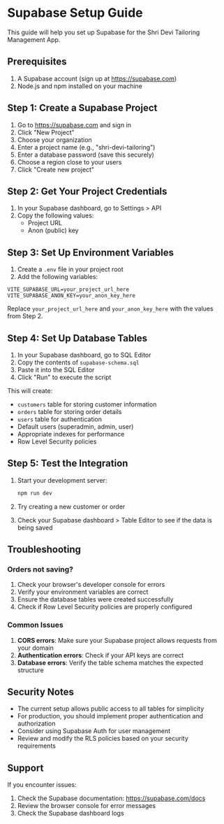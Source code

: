 # Supabase Setup Guide

This guide will help you set up Supabase for the Shri Devi Tailoring Management App.

## Prerequisites

1. A Supabase account (sign up at https://supabase.com)
2. Node.js and npm installed on your machine

## Step 1: Create a Supabase Project

1. Go to https://supabase.com and sign in
2. Click "New Project"
3. Choose your organization
4. Enter a project name (e.g., "shri-devi-tailoring")
5. Enter a database password (save this securely)
6. Choose a region close to your users
7. Click "Create new project"

## Step 2: Get Your Project Credentials

1. In your Supabase dashboard, go to Settings > API
2. Copy the following values:
   - Project URL
   - Anon (public) key

## Step 3: Set Up Environment Variables

1. Create a `.env` file in your project root
2. Add the following variables:

```env
VITE_SUPABASE_URL=your_project_url_here
VITE_SUPABASE_ANON_KEY=your_anon_key_here
```

Replace `your_project_url_here` and `your_anon_key_here` with the values from Step 2.

## Step 4: Set Up Database Tables

1. In your Supabase dashboard, go to SQL Editor
2. Copy the contents of `supabase-schema.sql`
3. Paste it into the SQL Editor
4. Click "Run" to execute the script

This will create:
- `customers` table for storing customer information
- `orders` table for storing order details
- `users` table for authentication
- Default users (superadmin, admin, user)
- Appropriate indexes for performance
- Row Level Security policies

## Step 5: Test the Integration

1. Start your development server:
   ```bash
   npm run dev
   ```

2. Try creating a new customer or order
3. Check your Supabase dashboard > Table Editor to see if the data is being saved

## Troubleshooting

### Orders not saving?

1. Check your browser's developer console for errors
2. Verify your environment variables are correct
3. Ensure the database tables were created successfully
4. Check if Row Level Security policies are properly configured

### Common Issues

1. **CORS errors**: Make sure your Supabase project allows requests from your domain
2. **Authentication errors**: Check if your API keys are correct
3. **Database errors**: Verify the table schema matches the expected structure

## Security Notes

- The current setup allows public access to all tables for simplicity
- For production, you should implement proper authentication and authorization
- Consider using Supabase Auth for user management
- Review and modify the RLS policies based on your security requirements

## Support

If you encounter issues:
1. Check the Supabase documentation: https://supabase.com/docs
2. Review the browser console for error messages
3. Check the Supabase dashboard logs 